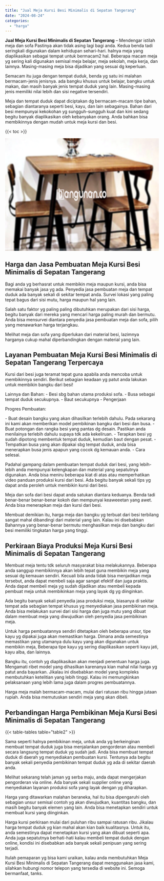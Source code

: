 ```yaml
---
title: "Jual Meja Kursi Besi Minimalis di Sepatan Tangerang"
date: "2024-08-24"
categories: 
  - "harga"
---
```


**Jual Meja Kursi Besi Minimalis di Sepatan Tangerang** – Mendengar istilah meja dan sofa Pastinya akan tidak asing lagi bagi anda. Kedua benda tadi seringkali digunakan dalam kehidupan sehari-hari. halnya meja yang diaplikasikan sebagai tempat untuk bermacam2 hal. Beberapa macam meja yg sering kali digunakan semisal meja belajar, meja sekolah, meja kerja, dan lainnya. Masing-masing meja bisa dijadikan yang sesuai dg keperluan.

Semacam itu juga dengan tempat duduk, benda yg satu ini malahan bermacam-jenis jenisnya. ada bangku khusus untuk belajar, bangku untuk makan, dan masih banyak jenis tempat duduk yang lain. Masing-masing jenis memiliki nilai lebih dan sisi negative tersendiri.

Meja dan tempat duduk dapat diciptakan dg bermacam-macam tipe bahan, sebagian diantaranya seperti besi, kayu, dan lain sebagainya. Bahan dari besi mempunyai kekokohan yg sungguh-sungguh kuat dan kini sedang begitu banyak diaplikasikan oleh kebanyakan orang. Anda bahkan bisa membikinnya dengan mudah untuk meja kursi dan besi.

{{< toc >}}

![Jual Meja Kursi Besi Minimalis di Sepatan Tangerang](/images/jual-meja-besi-murah07.png)

## Harga dan Jasa Pembuatan Meja Kursi Besi Minimalis di Sepatan Tangerang

Bagi anda yg berhasrat untuk membikin meja maupun kursi, anda bisa memakai banyak jasa yg ada. Penyedia jasa pembuatan meja dan tempat duduk ada banyak sekali di sekitar tempat anda. Survei lokasi yang paling tepat bagus dari sisi mutu, harga maupun hal yang lain.

Salah satu faktor yg paling paling dibutuhkan merupakan dari sisi harga, begitu banyak dari mereka yang mencari harga paling murah dan bermutu. Anda bisa mensurvei diantara penyedia jasa pembuatan meja dan sofa, pilih yang menawarkan harga terjangkau.

Melihat meja dan sofa yang diperlukan dari material besi, lazimnya harganya cukup mahal diperbandingkan dengan material yang lain.

## Layanan Pembuatan Meja Kursi Besi Minimalis di Sepatan Tangerang Terpercaya

Kursi dari besi juga teramat tepat guna apabila anda mencoba untuk membikinnya sendiri. Berikut sebagian keadaan yg patut anda lakukan untuk membikin bangku dari besi!

Lainnya dan Bahan: - Besi sbg bahan utama produksi sofa. - Busa sebagai tempat duduk secukupnya. - Baut secukupnya - Pengerjaan

Progres Pembuatan:

\- Buat desain bangku yang akan dihasilkan terlebih dahulu. Pada sekarang ini kami akan memberikan model pembikinan bangku dari besi dan busa. - Buat potongan dan rangka besi yang pantas dg desain. Pastikan anda menilainya terlebih dahulu supaya tdk ada kekeliruan. - Terapkan besi yg sudah dipotong membentuk tempat duduk, kemudian baut dengan pesat. - Tempatkan busa yang akan dipakai sbg tempat duduk, anda bisa menerapkan busa jenis apapun yang cocok dg kemauan anda. - Cara selesai.

Padahal gampang dalam pembuatan tempat duduk dari besi, yang lebih-lebih anda mempunyai kelengkapan dan material yang sepatutnya digunakan. Anda bisa meniru beberapa kiat di atas atau memperhatikan video panduan produksi kursi dari besi. Ada begitu banyak sekali tips yg dapat anda peroleh untuk membikin kursi dari besi.

Meja dan sofa dari besi dapat anda satukan diantara keduanya. Benda tadi benar-benar benar-benar kokoh dan mempunyai keaweeetan yang awet. Anda bisa menerapkan meja dan kursi dari besi.

Membuat demikian itu, harga meja dan bangku yg terbuat dari besi terbilang sangat mahal dibandingi dari material yang lain. Kalau ini disebabkan Bahannya yang benar-benar bermutu menghasilkan meja dan bangku dari besi memiliki tingkatan harga yang tinggi.

## Perkiraan Biaya Produksi Meja Kursi Besi Minimalis di Sepatan Tangerang

Membuat meja tentu tdk seluruh masyarakat bisa melakukannya. Beberapa anda sanggup membikinnya akan lebih tepat guna membikin meja yang sesuai dg kemauan sendiri. Kecuali bila anda tidak bisa menjadikan meja tersebut, anda dapat membeli saja agar sangat efektif dan juga praktis. Anda dapat membeli meja yg sudah dijadikan atau membeli kepada pembuat meja untuk membikinkan meja yang layak dg yg diinginkan.

Ada begitu banyak sekali penyedia jasa produksi meja, biasanya di sekitar tempat ada sebagian tempat khusus yg menyediakan jasa pembikinan meja. Anda bisa melakukan survei dari sisi harga dan juga mutu yang dibuat dalam membuat meja yang diwujudkan oleh penyedia jasa pembikinan meja.

Untuk harga pembuatannya sendiri ditetapkan oleh beberapa unsur, tipe kayu yg dipakai juga akan memastikan harga. Dimana anda semestinya memastikan yang utamanya dulu kayu yang akan digunakan untuk membikin meja, Beberapa tipe kayu yg sering diaplikasikan seperti kayu jati, kayu alba, dan lainnya.

Bangku itu, contoh yg diaplikasikan akan menjadi penentuan harga juga. Mengamati ribet model yang dihasilkan karenanya kian mahal nilai harga yg patut anda bayarkan. Jikalau ini disebabkan model yang kompleks membutuhkan ketelitian yang lebih tinggi. Kalau ini memungkinkan pelaksanaan yang lebih lama juga dalam progres pembuatannya.

Harga meja malah bermacam-macam, mulai dari ratusan ribu hingga jutaan rupiah. Anda bisa memutuskan sendiri meja yang akan dibeli.

## Perbandingan Harga Pembikinan Meja Kursi Besi Minimalis di Sepatan Tangerang

{{< table-tables table="table2" >}}

Sama seperti halnya pembikinan meja, untuk anda yg berkeinginan membuat tempat duduk juga bisa menjalankan pengorderan atau membeli secara langsung tempat duduk yg sudah jadi. Anda bisa membuat tempat duduk di daerah yg menyediakan pembuatan kursi. Tentunya ada begitu banyak sekali penyedia pembikinan tempat duduk yg ada di sekitar daerah anda.

Melihat sekarang telah jaman yg serba maju, anda dapat mengerjakan pengorderan via online. Ada banyak sekali supplier online yang menyediakan layanan produksi sofa yang layak dengan yg diharapkan.

Harga yang ditawarkan malahan beraneka, hal itu bisa dipengaruhi oleh sebagian unsur semisal contoh yg akan diwujudkan, kuantitas bangku, dan masih begitu banyak elemen yang lain. Anda bisa menetapkan sendiri untuk membuat kursi yang diinginkan.

Harga kursi perkiraan mulai dari puluhan ribu sampai ratusan ribu. Jikalau harga tempat duduk yg kian mahal akan kian baik kualitasnya. Untuk itu, anda semestinya dapat menetapkan kursi yang akan dibuat seperti apa. Anda juga sepatutnya berhati-hati kalau membeli tempat duduk dengan online, kondisi ini disebabkan ada banyak sekali penipuan yang sering terjadi.

Itulah pemaparan yg bisa kami uraikan, kalau anda membutuhkan Meja Kursi Besi Minimalis di Sepatan Tangerang dapat menggunakan jasa kami, silahkan hubungi nomor telepon yang tersedia di website ini. Semoga bermanfaat, tanks.
